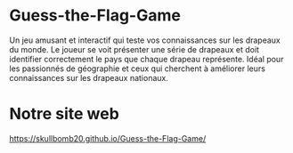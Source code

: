 # Guess-the-Flag-Game
Un jeu amusant et interactif qui teste vos connaissances sur les drapeaux du monde. Le joueur se voit présenter une série de drapeaux et doit identifier correctement le pays que chaque drapeau représente. Idéal pour les passionnés de géographie et ceux qui cherchent à améliorer leurs connaissances sur les drapeaux nationaux.

# Notre site web
https://skullbomb20.github.io/Guess-the-Flag-Game/
